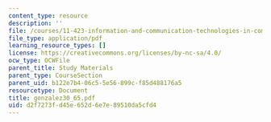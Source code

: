```yaml
---
content_type: resource
description: ''
file: /courses/11-423-information-and-communication-technologies-in-community-development-spring-2004/d2f7273fd45e652d6e7e89510da5cfd4_gonzalez30_65.pdf
file_type: application/pdf
learning_resource_types: []
license: https://creativecommons.org/licenses/by-nc-sa/4.0/
ocw_type: OCWFile
parent_title: Study Materials
parent_type: CourseSection
parent_uid: b122e7b4-06c5-5e56-899c-f85d488176a5
resourcetype: Document
title: gonzalez30_65.pdf
uid: d2f7273f-d45e-652d-6e7e-89510da5cfd4
---
```

